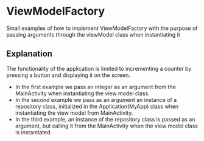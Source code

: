 # ViewModelFactory
Small examples of how to implement ViewModelFactory with the purpose of passing arguments through the viewModel class when instantiating it

## Explanation
The functionality of the application is limited to incrementing a counter by pressing a button and displaying it on the screen.

* In the first example we pass an integer as an argument from the MainActivity when instantiating the view model class.
* In the second example we pass as an argument an instance of a repository class, initialized in the Application(MyApp) class when instantiating the view model from MainActivity.
* In the third example, an instance of the repository class is passed as an argument, but calling it from the MainActivity when the view model class is instantiated.

